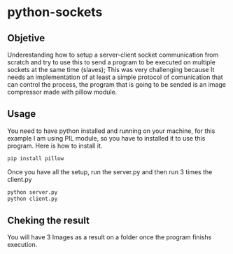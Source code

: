 # python-sockets

## Objetive
Underestanding how to setup a server-client socket communication from scratch and try to use this to send a program to be executed on multiple sockets at the same time (slaves); This was very challenging because It needs an implementation of at least a simple protocol of comunication that can control the process, the program that is going to be sended is an image compressor made with pillow module.

## Usage
You need to have python installed and running on your machine, for this example I am using PIL module, so you have to installed it to use this program. Here is how to install it.
```bash
pip install pillow
```

Once you have all the setup, run the server.py and then run 3 times the client.py

```bash
python server.py
python client.py
```

## Cheking the result
You will have 3 Images as a result on a folder once the program finishs execution.

